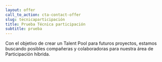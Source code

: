 ```yaml
---
layout: offer
call_to_action: cta-contact-offer
slug: tecnicaparticipación
title: Prueba Técnica participación
subtitle: prueba
---
```



Con el objetivo de crear un Talent Pool para futuros proyectos, estamos buscando posibles compañeras y colaboradoras para nuestra área de Participación híbrida.